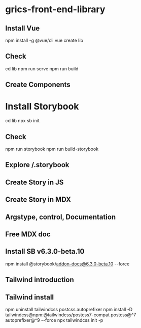 # grics-front-end-library

## Install Vue
npm install -g @vue/cli
vue create lib

## Check
cd lib
npm run serve
npm run build

## Create Components
# Install Storybook
cd lib
npx sb init

## Check
npm run storybook
npm run build-storybook

## Explore /.storybook

## Create Story in JS

## Create Story in MDX

## Argstype, control, Documentation

## Free MDX doc

## Install SB v6.3.0-beta.10
npm install @storybook/addon-docs@6.3.0-beta.10 --force

## Tailwind introduction

## Tailwind install
npm uninstall tailwindcss postcss autoprefixer
npm install -D tailwindcss@npm:@tailwindcss/postcss7-compat postcss@^7 autoprefixer@^9 --force
npx tailwindcss init -p
